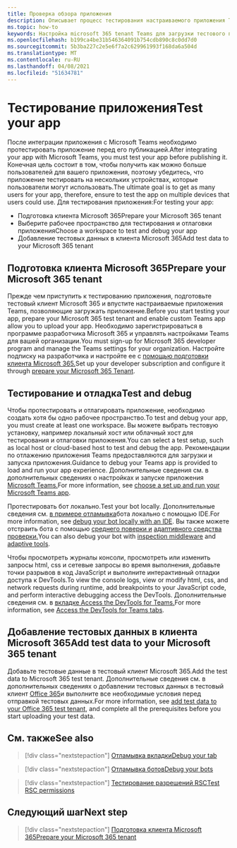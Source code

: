 ```yaml
---
title: Проверка обзора приложения
description: Описывает процесс тестирования настраиваемого приложения Teams в Microsoft 365
ms.topic: how-to
keywords: Настройка microsoft 365 tenant Teams для загрузки тестового приложения
ms.openlocfilehash: b199ca4be31b546364091b754cdb890c8c0dd7d0
ms.sourcegitcommit: 5b3ba227c2e5e6f7a2c629961993f168da6a504d
ms.translationtype: MT
ms.contentlocale: ru-RU
ms.lasthandoff: 04/08/2021
ms.locfileid: "51634781"
---
```

# <a name="test-your-app"></a><span data-ttu-id="d4dc2-104">Тестирование приложения</span><span class="sxs-lookup"><span data-stu-id="d4dc2-104">Test your app</span></span>

<span data-ttu-id="d4dc2-105">После интеграции приложения с Microsoft Teams необходимо протестировать приложение перед его публикацией.</span><span class="sxs-lookup"><span data-stu-id="d4dc2-105">After integrating your app with Microsoft Teams, you must test your app before publishing it.</span></span> <span data-ttu-id="d4dc2-106">Конечная цель состоит в том, чтобы получить как можно больше пользователей для вашего приложения, поэтому убедитесь, что приложение тестировать на нескольких устройствах, которые пользователи могут использовать.</span><span class="sxs-lookup"><span data-stu-id="d4dc2-106">The ultimate goal is to get as many users for your app, therefore, ensure to test the app on multiple devices that users could use.</span></span> <span data-ttu-id="d4dc2-107">Для тестирования приложения:</span><span class="sxs-lookup"><span data-stu-id="d4dc2-107">For testing your app:</span></span>

* <span data-ttu-id="d4dc2-108">Подготовка клиента Microsoft 365</span><span class="sxs-lookup"><span data-stu-id="d4dc2-108">Prepare your Microsoft 365 tenant</span></span>
* <span data-ttu-id="d4dc2-109">Выберите рабочее пространство для тестирования и отлаговки приложения</span><span class="sxs-lookup"><span data-stu-id="d4dc2-109">Choose a workspace to test and debug your app</span></span>
* <span data-ttu-id="d4dc2-110">Добавление тестовых данных в клиента Microsoft 365</span><span class="sxs-lookup"><span data-stu-id="d4dc2-110">Add test data to your Microsoft 365 tenant</span></span>

## <a name="prepare-your-microsoft-365-tenant"></a><span data-ttu-id="d4dc2-111">Подготовка клиента Microsoft 365</span><span class="sxs-lookup"><span data-stu-id="d4dc2-111">Prepare your Microsoft 365 tenant</span></span>

<span data-ttu-id="d4dc2-112">Прежде чем приступить к тестированию приложения, подготовьте тестовый клиент Microsoft 365 и впустите настраиваемые приложения Teams, позволяющие загружать приложение.</span><span class="sxs-lookup"><span data-stu-id="d4dc2-112">Before you start testing your app, prepare your Microsoft 365 test tenant and enable custom Teams app allow you to upload your app.</span></span> <span data-ttu-id="d4dc2-113">Необходимо зарегистрироваться в программе разработчика Microsoft 365 и управлять настройками Teams для вашей организации.</span><span class="sxs-lookup"><span data-stu-id="d4dc2-113">You must sign-up for Microsoft 365 developer program and manage the Teams settings for your organization.</span></span> <span data-ttu-id="d4dc2-114">Настройте подписку на разработчика и настройте ее с [помощью подготовки клиента Microsoft 365.](~/concepts/build-and-test/prepare-your-o365-tenant.md)</span><span class="sxs-lookup"><span data-stu-id="d4dc2-114">Set up your developer subscription and configure it through [prepare your Microsoft 365 Tenant](~/concepts/build-and-test/prepare-your-o365-tenant.md).</span></span>

## <a name="test-and-debug"></a><span data-ttu-id="d4dc2-115">Тестирование и отладка</span><span class="sxs-lookup"><span data-stu-id="d4dc2-115">Test and debug</span></span>

<span data-ttu-id="d4dc2-116">Чтобы протестировать и отлагировать приложение, необходимо создать хотя бы одно рабочее пространство.</span><span class="sxs-lookup"><span data-stu-id="d4dc2-116">To test and debug your app, you must create at least one workspace.</span></span> <span data-ttu-id="d4dc2-117">Вы можете выбрать тестовую установку, например локальный хост или облачный хост для тестирования и отлаговки приложения.</span><span class="sxs-lookup"><span data-stu-id="d4dc2-117">You can select a test setup, such as local host or cloud-based host to test and debug the app.</span></span> <span data-ttu-id="d4dc2-118">Рекомендации по отлажению приложения Teams предоставляются для загрузки и запуска приложения.</span><span class="sxs-lookup"><span data-stu-id="d4dc2-118">Guidance to debug your Teams app is provided to load and run your app experience.</span></span> <span data-ttu-id="d4dc2-119">Дополнительные сведения см. в дополнительных сведениях о настройках и запуске приложения [Microsoft Teams.](~/concepts/build-and-test/debug.md)</span><span class="sxs-lookup"><span data-stu-id="d4dc2-119">For more information, see [choose a set up and run your Microsoft Teams app](~/concepts/build-and-test/debug.md).</span></span>

<span data-ttu-id="d4dc2-120">Протестировать бот локально.</span><span class="sxs-lookup"><span data-stu-id="d4dc2-120">Test your bot locally.</span></span> <span data-ttu-id="d4dc2-121">Дополнительные сведения см. [в примере отламывка](~/bots/how-to/debug/locally-with-an-ide.md)бота локально с помощью IDE.</span><span class="sxs-lookup"><span data-stu-id="d4dc2-121">For more information, see [debug your bot locally with an IDE](~/bots/how-to/debug/locally-with-an-ide.md).</span></span> <span data-ttu-id="d4dc2-122">Вы также можете отстраить бота с помощью [среднего поверки и](/azure/bot-service/bot-service-debug-inspection-middleware?view=azure-bot-service-4.0&tabs=csharp&preserve-view=true) [адаптивного средства проверки.](/azure/bot-service/bot-service-debug-adaptive-tools?view=azure-bot-service-4.0&preserve-view=true)</span><span class="sxs-lookup"><span data-stu-id="d4dc2-122">You can also debug your bot with [inspection middleware](/azure/bot-service/bot-service-debug-inspection-middleware?view=azure-bot-service-4.0&tabs=csharp&preserve-view=true) and [adaptive tools](/azure/bot-service/bot-service-debug-adaptive-tools?view=azure-bot-service-4.0&preserve-view=true).</span></span> 

<span data-ttu-id="d4dc2-123">Чтобы просмотреть журналы консоли, просмотреть или изменить запросы html, css и сетевые запросы во время выполнения, добавьте точки разрывов в код JavaScript и выполните интерактивный отладки доступа к DevTools.</span><span class="sxs-lookup"><span data-stu-id="d4dc2-123">To view the console logs, view or modify html, css, and network requests during runtime, add breakpoints to your JavaScript code, and perform interactive debugging access the DevTools.</span></span> <span data-ttu-id="d4dc2-124">Дополнительные сведения см. в [вкладке Access the DevTools for Teams.](~/tabs/how-to/developer-tools.md)</span><span class="sxs-lookup"><span data-stu-id="d4dc2-124">For more information, see [Access the DevTools for Teams tabs](~/tabs/how-to/developer-tools.md).</span></span> 

## <a name="add-test-data-to-your-microsoft-365-tenant"></a><span data-ttu-id="d4dc2-125">Добавление тестовых данных в клиента Microsoft 365</span><span class="sxs-lookup"><span data-stu-id="d4dc2-125">Add test data to your Microsoft 365 tenant</span></span>

<span data-ttu-id="d4dc2-126">Добавьте тестовые данные в тестовый клиент Microsoft 365.</span><span class="sxs-lookup"><span data-stu-id="d4dc2-126">Add the test data to Microsoft 365 test tenant.</span></span> <span data-ttu-id="d4dc2-127">Дополнительные сведения см. в дополнительных сведениях о добавлении тестовых данных в тестовый клиент [Office 365](~/concepts/build-and-test/test-data.md)и выполните все необходимые условия перед отправкой тестовых данных.</span><span class="sxs-lookup"><span data-stu-id="d4dc2-127">For more information, see [add test data to your Office 365 test tenant](~/concepts/build-and-test/test-data.md), and complete all the prerequisites before you start uploading your test data.</span></span>

## <a name="see-also"></a><span data-ttu-id="d4dc2-128">См. также</span><span class="sxs-lookup"><span data-stu-id="d4dc2-128">See also</span></span>

> [!div class="nextstepaction"]
> [<span data-ttu-id="d4dc2-129">Отламывка вкладки</span><span class="sxs-lookup"><span data-stu-id="d4dc2-129">Debug your tab</span></span>](~/tabs/how-to/developer-tools.md)
 
> [!div class="nextstepaction"]
> [<span data-ttu-id="d4dc2-130">Отламывка ботов</span><span class="sxs-lookup"><span data-stu-id="d4dc2-130">Debug your bots</span></span>](~/bots/how-to/debug/locally-with-an-ide.md)

> [!div class="nextstepaction"]
> [<span data-ttu-id="d4dc2-131">Тестирование разрешений RSC</span><span class="sxs-lookup"><span data-stu-id="d4dc2-131">Test RSC permissions</span></span>](~/graph-api/rsc/test-resource-specific-consent.md)

## <a name="next-step"></a><span data-ttu-id="d4dc2-132">Следующий шаг</span><span class="sxs-lookup"><span data-stu-id="d4dc2-132">Next step</span></span>

> [!div class="nextstepaction"]
> [<span data-ttu-id="d4dc2-133">Подготовка клиента Microsoft 365</span><span class="sxs-lookup"><span data-stu-id="d4dc2-133">Prepare your Microsoft 365 tenant</span></span>](~/concepts/build-and-test/prepare-your-o365-tenant.md)
